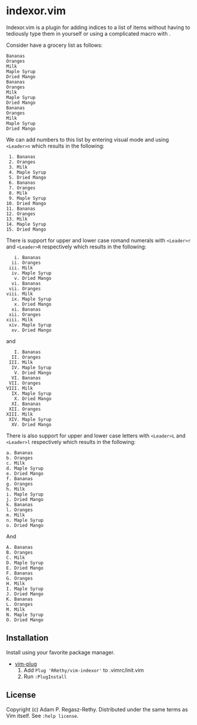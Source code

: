 # indexor.vim

Indexor.vim is a plugin for adding indices to a list of items without having to tediously type them in yourself or using a complicated macro with <CTRL-a>.

Consider have a grocery list as follows:

```
Bananas
Oranges
Milk
Maple Syrup
Dried Mango
Bananas
Oranges
Milk
Maple Syrup
Dried Mango
Bananas
Oranges
Milk
Maple Syrup
Dried Mango
```

We can add numbers to this list by entering visual mode and using `<Leader>n` which results in the following:

```
 1. Bananas
 2. Oranges
 3. Milk
 4. Maple Syrup
 5. Dried Mango
 6. Bananas
 7. Oranges
 8. Milk
 9. Maple Syrup
10. Dried Mango
11. Bananas
12. Oranges
13. Milk
14. Maple Syrup
15. Dried Mango
```

There is support for upper and lower case romand numerals with `<Leader>r` and `<Leader>R` respectively which results in the following:

```
   i. Bananas
  ii. Oranges
 iii. Milk
  iv. Maple Syrup
   v. Dried Mango
  vi. Bananas
 vii. Oranges
viii. Milk
  ix. Maple Syrup
   x. Dried Mango
  xi. Bananas
 xii. Oranges
xiii. Milk
 xiv. Maple Syrup
  xv. Dried Mango
```

and

```
   I. Bananas
  II. Oranges
 III. Milk
  IV. Maple Syrup
   V. Dried Mango
  VI. Bananas
 VII. Oranges
VIII. Milk
  IX. Maple Syrup
   X. Dried Mango
  XI. Bananas
 XII. Oranges
XIII. Milk
 XIV. Maple Syrup
  XV. Dried Mango
```

There is also support for upper and lower case letters with `<Leader>L` and `<Leader>l` respectively which results in the following:

```
a. Bananas
b. Oranges
c. Milk
d. Maple Syrup
e. Dried Mango
f. Bananas
g. Oranges
h. Milk
i. Maple Syrup
j. Dried Mango
k. Bananas
l. Oranges
m. Milk
n. Maple Syrup
o. Dried Mango
```

And

```
A. Bananas
B. Oranges
C. Milk
D. Maple Syrup
E. Dried Mango
F. Bananas
G. Oranges
H. Milk
I. Maple Syrup
J. Dried Mango
K. Bananas
L. Oranges
M. Milk
N. Maple Syrup
O. Dried Mango
```

## Installation

Install using your favorite package manager.

- [vim-plug](https://github.com/junegunn/vim-plug)
  1. Add `Plug 'RRethy/vim-indexor'` to .vimrc/init.vim
  2. Run `:PlugInstall`

## License

Copyright (c) Adam P. Regasz-Rethy.  Distributed under the same terms as Vim itself.
See `:help license`.
